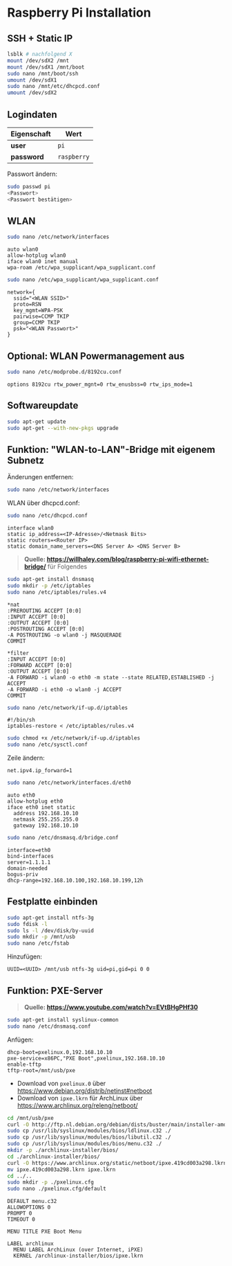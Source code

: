 # Raspberry Pi Installation
## SSH + Static IP
```bash
lsblk # nachfolgend X
mount /dev/sdX2 /mnt
mount /dev/sdX1 /mnt/boot
sudo nano /mnt/boot/ssh
umount /dev/sdX1
sudo nano /mnt/etc/dhcpcd.conf
umount /dev/sdX2
```

## Logindaten
| Eigenschaft     | Wert        |
| --------------- | ----------- |
| **user**        | `pi`        |
| **password**    | `raspberry` |

Passwort ändern:
```bash
sudo passwd pi
<Passwort>
<Passwort bestätigen>
```

## WLAN
```bash
sudo nano /etc/network/interfaces
```
```text
auto wlan0
allow-hotplug wlan0
iface wlan0 inet manual
wpa-roam /etc/wpa_supplicant/wpa_supplicant.conf
```
```bash
sudo nano /etc/wpa_supplicant/wpa_supplicant.conf
```
```text
network={
  ssid="<WLAN SSID>"
  proto=RSN
  key_mgmt=WPA-PSK
  pairwise=CCMP TKIP
  group=CCMP TKIP
  psk="<WLAN Passwort>"
}
```

## Optional: WLAN Powermanagement aus
```bash
sudo nano /etc/modprobe.d/8192cu.conf
```
```text
options 8192cu rtw_power_mgnt=0 rtw_enusbss=0 rtw_ips_mode=1
```

## Softwareupdate
```bash
sudo apt-get update
sudo apt-get --with-new-pkgs upgrade
```

## Funktion: "WLAN-to-LAN"-Bridge mit eigenem Subnetz
Änderungen entfernen:
```bash
sudo nano /etc/network/interfaces
```
WLAN über dhcpcd.conf:
```bash
sudo nano /etc/dhcpcd.conf
```
```text
interface wlan0
static ip_address=<IP-Adresse>/<Netmask Bits>
static routers=<Router IP>
static domain_name_servers=<DNS Server A> <DNS Server B>
```

> **Quelle: https://willhaley.com/blog/raspberry-pi-wifi-ethernet-bridge/** für Folgendes

```bash
sudo apt-get install dnsmasq
sudo mkdir -p /etc/iptables
sudo nano /etc/iptables/rules.v4
```
```text
*nat
:PREROUTING ACCEPT [0:0]
:INPUT ACCEPT [0:0]
:OUTPUT ACCEPT [0:0]
:POSTROUTING ACCEPT [0:0]
-A POSTROUTING -o wlan0 -j MASQUERADE
COMMIT

*filter
:INPUT ACCEPT [0:0]
:FORWARD ACCEPT [0:0]
:OUTPUT ACCEPT [0:0]
-A FORWARD -i wlan0 -o eth0 -m state --state RELATED,ESTABLISHED -j ACCEPT
-A FORWARD -i eth0 -o wlan0 -j ACCEPT
COMMIT
```
```bash
sudo nano /etc/network/if-up.d/iptables
```
```text
#!/bin/sh
iptables-restore < /etc/iptables/rules.v4
```
```bash
sudo chmod +x /etc/network/if-up.d/iptables
sudo nano /etc/sysctl.conf
```
Zeile ändern:
```text
net.ipv4.ip_forward=1
```
```bash
sudo nano /etc/network/interfaces.d/eth0
```
```text
auto eth0
allow-hotplug eth0
iface eth0 inet static
  address 192.168.10.10
  netmask 255.255.255.0
  gateway 192.168.10.10
```
```bash
sudo nano /etc/dnsmasq.d/bridge.conf
```
```text
interface=eth0
bind-interfaces
server=1.1.1.1
domain-needed
bogus-priv
dhcp-range=192.168.10.100,192.168.10.199,12h
```

## Festplatte einbinden
```bash
sudo apt-get install ntfs-3g
sudo fdisk -l
sudo ls -l /dev/disk/by-uuid
sudo mkdir -p /mnt/usb
sudo nano /etc/fstab
```
Hinzufügen:
```text
UUID=<UUID> /mnt/usb ntfs-3g uid=pi,gid=pi 0 0
```

## Funktion: PXE-Server
> **Quelle: https://www.youtube.com/watch?v=EVtBHgPHf30**

```bash
sudo apt-get install syslinux-common
sudo nano /etc/dnsmasq.conf
```
Anfügen:
```text
dhcp-boot=pxelinux.0,192.168.10.10
pxe-service=x86PC,"PXE Boot",pxelinux,192.168.10.10
enable-tftp
tftp-root=/mnt/usb/pxe
```
- Download von `pxelinux.0` über https://www.debian.org/distrib/netinst#netboot
- Download von `ipxe.lkrn` für ArchLinux über https://www.archlinux.org/releng/netboot/
```bash
cd /mnt/usb/pxe
curl -O http://ftp.nl.debian.org/debian/dists/buster/main/installer-amd64/current/images/netboot/pxelinux.0
sudo cp /usr/lib/syslinux/modules/bios/ldlinux.c32 ./
sudo cp /usr/lib/syslinux/modules/bios/libutil.c32 ./
sudo cp /usr/lib/syslinux/modules/bios/menu.c32 ./
mkdir -p ./archlinux-installer/bios/
cd ./archlinux-installer/bios/
curl -O https://www.archlinux.org/static/netboot/ipxe.419cd003a298.lkrn
mv ipxe.419cd003a298.lkrn ipxe.lkrn
cd ../..
sudo mkdir -p ./pxelinux.cfg
sudo nano ./pxelinux.cfg/default
```
```text
DEFAULT menu.c32
ALLOWOPTIONS 0
PROMPT 0
TIMEOUT 0

MENU TITLE PXE Boot Menu

LABEL archlinux
  MENU LABEL ArchLinux (over Internet, iPXE)
  KERNEL /archlinux-installer/bios/ipxe.lkrn
```
